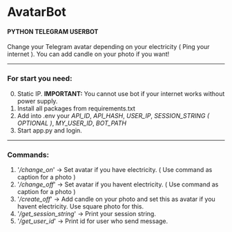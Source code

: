 # AvatarBot 
#### PYTHON TELEGRAM USERBOT
Change your Telegram avatar depending on your electricity ( Ping your internet ).
You can add candle on your photo if you want!



____

### For start you need:
0. Static IP. **IMPORTANT:** You cannot use bot if your internet works without power supply.
1. Install all packages from requirements.txt
2. Add into .env your *API_ID*, *API_HASH*, *USER_IP*, *SESSION_STRING ( OPTIONAL )*, *MY_USER_ID*, *BOT_PATH*
3. Start app.py and login.

____

### Commands:
1. '_/change_on_' -> Set avatar if you have electricity. ( Use command as caption for a photo )
2. '_/change_off_' -> Set avatar if you havent electricity. ( Use command as caption for a photo )
3. '_/create_off_' -> Add candle on your photo and set this as avatar if you havent electricity. Use square photo for this.
4. '_/get_session_string_' -> Print your session string.
5. '_/get_user_id_' -> Print id for user who send message.
